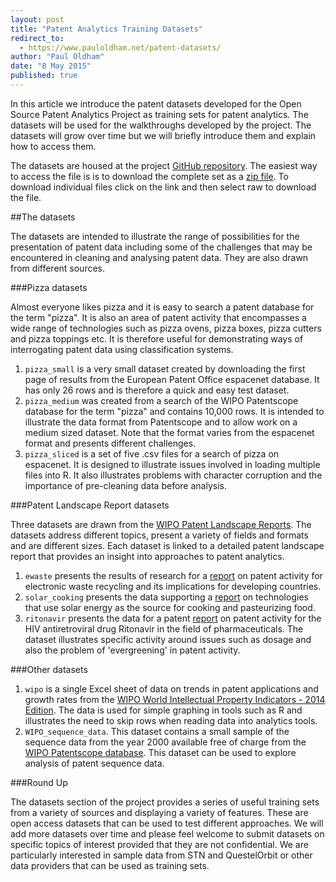 ```yaml
---
layout: post
title: "Patent Analytics Training Datasets"
redirect_to:
  - https://www.pauloldham.net/patent-datasets/
author: "Paul Oldham"
date: "8 May 2015"
published: true
---
```


In this article we introduce the patent datasets developed for the Open Source Patent Analytics Project as training sets for patent analytics. The datasets will be used for the walkthroughs developed by the project. The datasets will grow over time but we will briefly introduce them and explain how to access them. 

The datasets are housed at the project [GitHub repository](https://github.com/poldham/opensource-patent-analytics/tree/master/2_datasets). The easiest way to access the file is is to download the complete set as a [zip file](https://github.com/poldham/opensource-patent-analytics/blob/master/2_datasets/datasets.zip?raw=true). To download individual files click on the link and then select raw to download the file.

##The datasets

The datasets are intended to illustrate the range of possibilities for the presentation of patent data including some of the challenges that may be encountered in cleaning and analysing patent data. They are also drawn from different sources.

###Pizza datasets

Almost everyone likes pizza and it is easy to search a patent database for the term "pizza". It is also an area of patent activity that encompasses a wide range of technologies such as pizza ovens, pizza boxes, pizza cutters and pizza toppings etc. It is therefore useful for demonstrating ways of interrogating patent data using classification systems.  

1. `pizza_small` is a very small dataset created by downloading the first page of results from the European Patent Office espacenet database. It has only 26 rows and is therefore a quick and easy test dataset. 
2. `pizza_medium` was created from a search of the WIPO Patentscope database for the term "pizza" and contains 10,000 rows. It is intended to illustrate the data format from Patentscope and to allow work on a medium sized dataset. Note that the format varies from the espacenet format and presents different challenges. 
3. `pizza_sliced` is a set of five .csv files for a search of pizza on espacenet. It is designed to illustrate issues involved in loading multiple files into R. It also illustrates problems with character corruption and the importance of pre-cleaning data before analysis.

###Patent Landscape Report datasets

Three datasets are drawn from the [WIPO Patent Landscape Reports](http://www.wipo.int/patentscope/en/programs/patent_landscapes/). The datasets address different topics, present a variety of fields and formats and are different sizes. Each dataset is linked to a detailed patent landscape report that provides an insight into approaches to patent analytics.

1. `ewaste` presents the results of research for a [report](http://www.wipo.int/patentscope/en/programs/patent_landscapes/reports/ewaste.html) on patent activity for electronic waste recycling and its implications for developing countries. 
2. `solar_cooking` presents the data supporting a [report](http://www.wipo.int/patentscope/en/programs/patent_landscapes/reports/solar_cooking.html) on technologies that use solar energy as the source for cooking and pasteurizing food. 
3. `ritonavir` presents the data for a patent [report](http://www.wipo.int/patentscope/en/programs/patent_landscapes/reports/ritonavir.html) on patent activity for the HIV antiretroviral drug Ritonavir in the field of pharmaceuticals. The dataset illustrates specific activity around issues such as dosage and also the problem of 'evergreening' in patent activity. 

###Other datasets

1. `wipo` is a single Excel sheet of data on trends in patent applications and growth rates from the [WIPO World Intellectual Property Indicators - 2014 Edition](http://www.wipo.int/ipstats/en/wipi/). The data is used for simple graphing in tools such as R and illustrates the need to skip rows when reading data into analytics tools.
2. `WIPO_sequence_data`. This dataset contains a small sample of the sequence data from the year 2000 available free of charge from the [WIPO Patentscope database](https://patentscope.wipo.int/search/en/sequences.jsf ). This dataset can be used to explore analysis of patent sequence data. 

###Round Up

The datasets section of the project provides a series of useful training sets from a variety of sources and displaying a variety of features. These are open access datasets that can be used to test different approaches. We will add more datasets over time and please feel welcome to submit datasets on specific topics of interest provided that they are not confidential. We are particularly interested in sample data from STN and QuestelOrbit or other data providers that can be used as training sets. 
